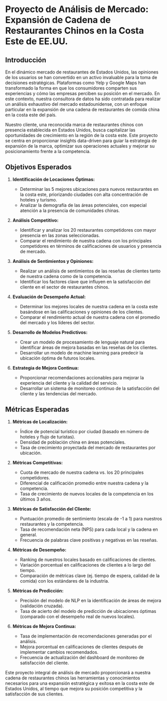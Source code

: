 # Proyecto de Análisis de Mercado: Expansión de Cadena de Restaurantes Chinos en la Costa Este de EE.UU.

## Introducción

En el dinámico mercado de restaurantes de Estados Unidos, las opiniones de los usuarios se han convertido en un activo invaluable para la toma de decisiones estratégicas. Plataformas como Yelp y Google Maps han transformado la forma en que los consumidores comparten sus experiencias y cómo las empresas perciben su posición en el mercado. En este contexto, nuestra consultora de datos ha sido contratada para realizar un análisis exhaustivo del mercado estadounidense, con un enfoque particular en la expansión de una cadena de restaurantes de comida china en la costa este del país.

Nuestro cliente, una reconocida marca de restaurantes chinos con presencia establecida en Estados Unidos, busca capitalizar las oportunidades de crecimiento en la región de la costa este. Este proyecto se centra en proporcionar insights data-driven para guiar la estrategia de expansión de la marca, optimizar sus operaciones actuales y mejorar su posicionamiento frente a la competencia.

## Objetivos Esperados

1. **Identificación de Locaciones Óptimas:** 
   - Determinar las 5 mejores ubicaciones para nuevos restaurantes en la costa este, priorizando ciudades con alta concentración de hoteles y turismo.
   - Analizar la demografía de las áreas potenciales, con especial atención a la presencia de comunidades chinas.

2. **Análisis Competitivo:**
   - Identificar y analizar los 20 restaurantes competidores con mayor presencia en las zonas seleccionadas.
   - Comparar el rendimiento de nuestra cadena con los principales competidores en términos de calificaciones de usuarios y presencia de mercado.

3. **Análisis de Sentimientos y Opiniones:**
   - Realizar un análisis de sentimientos de las reseñas de clientes tanto de nuestra cadena como de la competencia.
   - Identificar los factores clave que influyen en la satisfacción del cliente en el sector de restaurantes chinos.

4. **Evaluación de Desempeño Actual:**
   - Determinar los mejores locales de nuestra cadena en la costa este basándose en las calificaciones y opiniones de los clientes.
   - Comparar el rendimiento actual de nuestra cadena con el promedio del mercado y los líderes del sector.

5. **Desarrollo de Modelos Predictivos:**
   - Crear un modelo de procesamiento de lenguaje natural para identificar áreas de mejora basadas en las reseñas de los clientes.
   - Desarrollar un modelo de machine learning para predecir la ubicación óptima de futuros locales.

6. **Estrategia de Mejora Continua:**
   - Proporcionar recomendaciones accionables para mejorar la experiencia del cliente y la calidad del servicio.
   - Desarrollar un sistema de monitoreo continuo de la satisfacción del cliente y las tendencias del mercado.

## Métricas Esperadas

1. **Métricas de Localización:**
   - Índice de potencial turístico por ciudad (basado en número de hoteles y flujo de turistas).
   - Densidad de población china en áreas potenciales.
   - Tasa de crecimiento proyectada del mercado de restaurantes por ubicación.

2. **Métricas Competitivas:**
   - Cuota de mercado de nuestra cadena vs. los 20 principales competidores.
   - Diferencial de calificación promedio entre nuestra cadena y la competencia.
   - Tasa de crecimiento de nuevos locales de la competencia en los últimos 3 años.

3. **Métricas de Satisfacción del Cliente:**
   - Puntuación promedio de sentimiento (escala de -1 a 1) para nuestros restaurantes y la competencia.
   - Tasa de recomendación neta (NPS) para cada local y la cadena en general.
   - Frecuencia de palabras clave positivas y negativas en las reseñas.

4. **Métricas de Desempeño:**
   - Ranking de nuestros locales basado en calificaciones de clientes.
   - Variación porcentual en calificaciones de clientes a lo largo del tiempo.
   - Comparación de métricas clave (ej. tiempo de espera, calidad de la comida) con los estándares de la industria.

5. **Métricas de Predicción:**
   - Precisión del modelo de NLP en la identificación de áreas de mejora (validación cruzada).
   - Tasa de acierto del modelo de predicción de ubicaciones óptimas (comparado con el desempeño real de nuevos locales).

6. **Métricas de Mejora Continua:**
   - Tasa de implementación de recomendaciones generadas por el análisis.
   - Mejora porcentual en calificaciones de clientes después de implementar cambios recomendados.
   - Frecuencia de actualización del dashboard de monitoreo de satisfacción del cliente.

Este proyecto integral de análisis de mercado proporcionará a nuestra cadena de restaurantes chinos las herramientas y conocimientos necesarios para una expansión estratégica y exitosa en la costa este de Estados Unidos, al tiempo que mejora su posición competitiva y la satisfacción de sus clientes.

